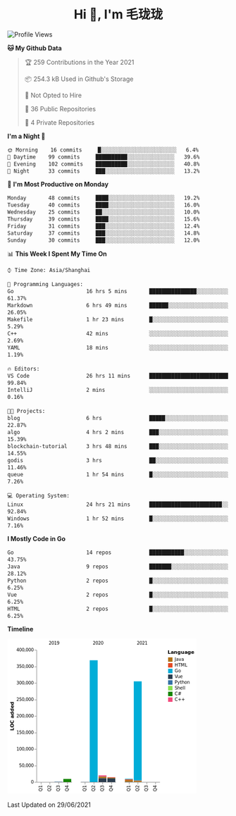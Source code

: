 <h1 align="center">Hi 👋, I'm 毛珑珑</h1>

<!--START_SECTION:waka-->
![Profile Views](http://img.shields.io/badge/Profile%20Views-11-blue)

**🐱 My Github Data** 

> 🏆 259 Contributions in the Year 2021
 > 
> 📦 254.3 kB Used in Github's Storage 
 > 
> 🚫 Not Opted to Hire
 > 
> 📜 36 Public Repositories 
 > 
> 🔑 4 Private Repositories  
 > 
**I'm a Night 🦉** 

```text
🌞 Morning    16 commits     █░░░░░░░░░░░░░░░░░░░░░░░░   6.4% 
🌆 Daytime    99 commits     ██████████░░░░░░░░░░░░░░░   39.6% 
🌃 Evening    102 commits    ██████████░░░░░░░░░░░░░░░   40.8% 
🌙 Night      33 commits     ███░░░░░░░░░░░░░░░░░░░░░░   13.2%

```
📅 **I'm Most Productive on Monday** 

```text
Monday       48 commits     ████░░░░░░░░░░░░░░░░░░░░░   19.2% 
Tuesday      40 commits     ████░░░░░░░░░░░░░░░░░░░░░   16.0% 
Wednesday    25 commits     ██░░░░░░░░░░░░░░░░░░░░░░░   10.0% 
Thursday     39 commits     ████░░░░░░░░░░░░░░░░░░░░░   15.6% 
Friday       31 commits     ███░░░░░░░░░░░░░░░░░░░░░░   12.4% 
Saturday     37 commits     ███░░░░░░░░░░░░░░░░░░░░░░   14.8% 
Sunday       30 commits     ███░░░░░░░░░░░░░░░░░░░░░░   12.0%

```


📊 **This Week I Spent My Time On** 

```text
⌚︎ Time Zone: Asia/Shanghai

💬 Programming Languages: 
Go                       16 hrs 5 mins       ███████████████░░░░░░░░░░   61.37% 
Markdown                 6 hrs 49 mins       ██████░░░░░░░░░░░░░░░░░░░   26.05% 
Makefile                 1 hr 23 mins        █░░░░░░░░░░░░░░░░░░░░░░░░   5.29% 
C++                      42 mins             ░░░░░░░░░░░░░░░░░░░░░░░░░   2.69% 
YAML                     18 mins             ░░░░░░░░░░░░░░░░░░░░░░░░░   1.19%

🔥 Editors: 
VS Code                  26 hrs 11 mins      █████████████████████████   99.84% 
IntelliJ                 2 mins              ░░░░░░░░░░░░░░░░░░░░░░░░░   0.16%

🐱‍💻 Projects: 
blog                     6 hrs               █████░░░░░░░░░░░░░░░░░░░░   22.87% 
algo                     4 hrs 2 mins        ███░░░░░░░░░░░░░░░░░░░░░░   15.39% 
blockchain-tutorial      3 hrs 48 mins       ███░░░░░░░░░░░░░░░░░░░░░░   14.55% 
godis                    3 hrs               ██░░░░░░░░░░░░░░░░░░░░░░░   11.46% 
queue                    1 hr 54 mins        █░░░░░░░░░░░░░░░░░░░░░░░░   7.26%

💻 Operating System: 
Linux                    24 hrs 21 mins      ███████████████████████░░   92.84% 
Windows                  1 hr 52 mins        █░░░░░░░░░░░░░░░░░░░░░░░░   7.16%

```

**I Mostly Code in Go** 

```text
Go                       14 repos            ███████████░░░░░░░░░░░░░░   43.75% 
Java                     9 repos             ███████░░░░░░░░░░░░░░░░░░   28.12% 
Python                   2 repos             █░░░░░░░░░░░░░░░░░░░░░░░░   6.25% 
Vue                      2 repos             █░░░░░░░░░░░░░░░░░░░░░░░░   6.25% 
HTML                     2 repos             █░░░░░░░░░░░░░░░░░░░░░░░░   6.25%

```


**Timeline**

![Chart not found](https://raw.githubusercontent.com/MaoLongLong/MaoLongLong/main/charts/bar_graph.png) 


 Last Updated on 29/06/2021
<!--END_SECTION:waka-->
